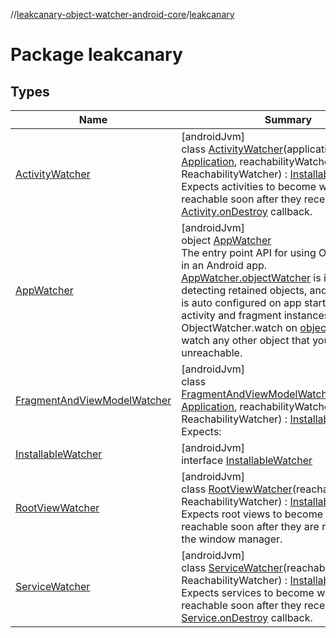 //[leakcanary-object-watcher-android-core](../../index.md)/[leakcanary](index.md)

# Package leakcanary

## Types

| Name | Summary |
|---|---|
| [ActivityWatcher](-activity-watcher/index.md) | [androidJvm]<br>class [ActivityWatcher](-activity-watcher/index.md)(application: [Application](https://developer.android.com/reference/kotlin/android/app/Application.html), reachabilityWatcher: ReachabilityWatcher) : [InstallableWatcher](-installable-watcher/index.md)<br>Expects activities to become weakly reachable soon after they receive the [Activity.onDestroy](https://developer.android.com/reference/kotlin/android/app/Activity.html#ondestroy) callback. |
| [AppWatcher](-app-watcher/index.md) | [androidJvm]<br>object [AppWatcher](-app-watcher/index.md)<br>The entry point API for using ObjectWatcher in an Android app. [AppWatcher.objectWatcher](-app-watcher/object-watcher.md) is in charge of detecting retained objects, and [AppWatcher](-app-watcher/index.md) is auto configured on app start to pass it activity and fragment instances. Call ObjectWatcher.watch on [objectWatcher](-app-watcher/object-watcher.md) to watch any other object that you expect to be unreachable. |
| [FragmentAndViewModelWatcher](-fragment-and-view-model-watcher/index.md) | [androidJvm]<br>class [FragmentAndViewModelWatcher](-fragment-and-view-model-watcher/index.md)(application: [Application](https://developer.android.com/reference/kotlin/android/app/Application.html), reachabilityWatcher: ReachabilityWatcher) : [InstallableWatcher](-installable-watcher/index.md)<br>Expects: |
| [InstallableWatcher](-installable-watcher/index.md) | [androidJvm]<br>interface [InstallableWatcher](-installable-watcher/index.md) |
| [RootViewWatcher](-root-view-watcher/index.md) | [androidJvm]<br>class [RootViewWatcher](-root-view-watcher/index.md)(reachabilityWatcher: ReachabilityWatcher) : [InstallableWatcher](-installable-watcher/index.md)<br>Expects root views to become weakly reachable soon after they are removed from the window manager. |
| [ServiceWatcher](-service-watcher/index.md) | [androidJvm]<br>class [ServiceWatcher](-service-watcher/index.md)(reachabilityWatcher: ReachabilityWatcher) : [InstallableWatcher](-installable-watcher/index.md)<br>Expects services to become weakly reachable soon after they receive the [Service.onDestroy](https://developer.android.com/reference/kotlin/android/app/Service.html#ondestroy) callback. |

